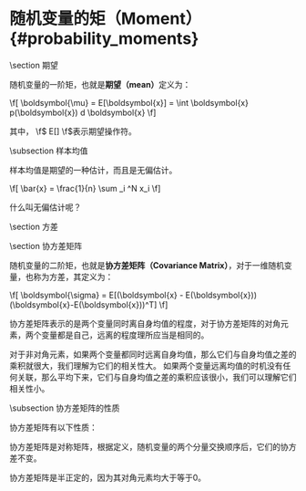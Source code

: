 随机变量的矩（Moment）{#probability_moments}
==========================================

\section 期望

随机变量的一阶矩，也就是<b>期望（mean）</b>定义为：

\f[
\boldsymbol{\mu} = E[\boldsymbol{x}] = \int \boldsymbol{x} p(\boldsymbol{x}) d \boldsymbol{x}
\f]

其中， \f$ E[] \f$表示期望操作符。

\subsection 样本均值

样本均值是期望的一种估计，而且是无偏估计。

\f[
\bar{x} = \frac{1}{n} \sum _i ^N x_i
\f]

什么叫无偏估计呢？

\section 方差

\section 协方差矩阵

随机变量的二阶矩，也就是<b>协方差矩阵（Covariance Matrix）</b>，对于一维随机变量，也称为方差，其定义为：

\f[
\boldsymbol{\sigma} = E[(\boldsymbol{x} - E(\boldsymbol{x}))(\boldsymbol{x}-E(\boldsymbol{x}))^T]
\f]

协方差矩阵表示的是两个变量同时离自身均值的程度，对于协方差矩阵的对角元素，两个变量都是自己，远离的程度理所应当是相同的。

对于非对角元素，如果两个变量都同时远离自身均值，那么它们与自身均值之差的乘积就很大，我们理解为它们的相关性大。
如果两个变量远离均值的时机没有任何关联，那么平均下来，它们与自身均值之差的乘积应该很小，我们可以理解它们相关性小。


\subsection 协方差矩阵的性质

协方差矩阵有以下性质：

协方差矩阵是对称矩阵，根据定义，随机变量的两个分量交换顺序后，它们的协方差不变。

协方差矩阵是半正定的，因为其对角元素均大于等于0。